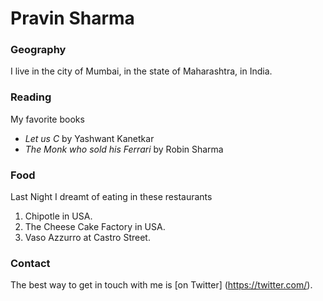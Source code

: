 # Pravin Sharma

### Geography

I live in the city of Mumbai, in the state of Maharashtra, in India.

### Reading

My favorite books

- *Let us C* by Yashwant Kanetkar
- *The Monk who sold his Ferrari* by Robin Sharma

### Food

Last Night I dreamt of eating in these restaurants

1. Chipotle in USA.
2. The Cheese Cake Factory in USA.
3. Vaso Azzurro at Castro Street.

### Contact
The best way to get in touch with me is [on Twitter] (https://twitter.com/).
